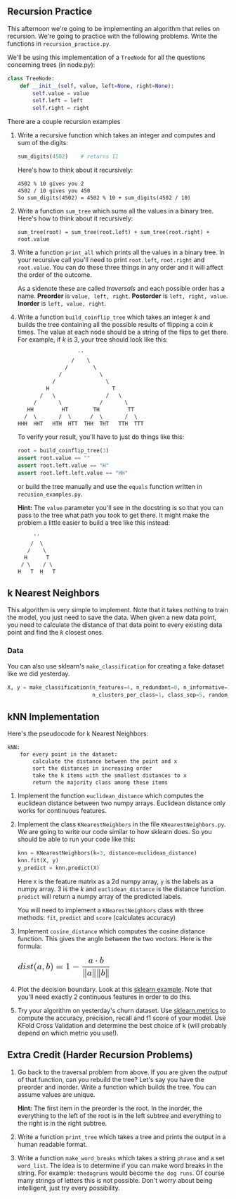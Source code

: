 ## Recursion Practice
This afternoon we're going to be implementing an algorithm that relies on recursion. We're going to practice with the following problems. Write the functions in `recursion_practice.py`.

We'll be using this implementation of a `TreeNode` for all the questions concerning trees (in node.py):

```python
class TreeNode:
    def __init__(self, value, left=None, right=None):
        self.value = value
        self.left = left
        self.right = right
```

There are a couple recursion examples

1. Write a recursive function which takes an integer and computes and sum of the digits:

    ```python
    sum_digits(4502)    # returns 11
    ```

    Here's how to think about it recursively:
    ```
    4502 % 10 gives you 2
    4502 / 10 gives you 450
    So sum_digits(4502) = 4502 % 10 + sum_digits(4502 / 10)
    ```

2. Write a function `sum_tree` which sums all the values in a binary tree. Here's how to think about it recursively:

    ```
    sum_tree(root) = sum_tree(root.left) + sum_tree(root.right) + root.value
    ```

3. Write a function `print_all` which prints all the values in a binary tree. In your recursive call you'll need to print `root.left`, `root.right` and `root.value`. You can do these three things in any order and it will affect the order of the outcome.

    As a sidenote these are called *traversals* and each possible order has a name. **Preorder** is `value, left, right`. **Postorder** is `left, right, value`. **Inorder** is `left, value, right`.

4. Write a function `build_coinflip_tree` which takes an integer *k* and builds the tree containing all the possible results of flipping a coin *k* times. The value at each node should be a string of the flips to get there. For example, if *k* is 3, your tree should look like this:

    ```
                       ''
                     /    \
                   /        \
                 /            \
               /                \
             H                    T
           /   \                /   \
         /       \            /       \
       HH         HT        TH         TT
      /  \       /  \      /  \       /  \
    HHH  HHT   HTH  HTT  THH  THT   TTH  TTT
    ```

    To verify your result, you'll have to just do things like this:
    ```python
    root = build_coinflip_tree(3)
    assert root.value == ""
    assert root.left.value == "H"
    assert root.left.left.value == "HH"
    ```
    or build the tree manually and use the `equals` function written in `recusion_examples.py`.
    
    **Hint:** The `value` parameter you'll see in the docstring is so that you can pass to the tree what path you took to get there. It might make the problem a little easier to build a tree like this instead:
    
    ```
         ''
        /  \
       /    \
      H      T
     / \    / \
    H   T  H   T
    ```


## k Nearest Neighbors
This algorithm is very simple to implement. Note that it takes nothing to train the model, you just need to save the data. When given a new data point, you need to calculate the distance of that data point to every existing data point and find the *k* closest ones.


### Data

You can also use sklearn's `make_classification` for creating a fake dataset like we did yesterday.

```python
X, y = make_classification(n_features=4, n_redundant=0, n_informative=1,
                           n_clusters_per_class=1, class_sep=5, random_state=5)
```

## kNN Implementation

Here's the pseudocode for k Nearest Neighbors:

    kNN:
        for every point in the dataset:
            calculate the distance between the point and x
            sort the distances in increasing order
            take the k items with the smallest distances to x
            return the majority class among these items

1. Implement the function `euclidean_distance` which computes the euclidean distance between two numpy arrays. Euclidean distance only works for continuous features.

2. Implement the class `KNearestNeighbors` in the file `KNearestNeighbors.py`. We are going to write our code similar to how sklearn does. So you should be able to run your code like this:

    ```python
    knn = KNearestNeighbors(k=3, distance=euclidean_distance)
    knn.fit(X, y)
    y_predict = knn.predict(X)
    ```

    Here `X` is the feature matrix as a 2d numpy array, `y` is the labels as a numpy array. 3 is the *k* and `euclidean_distance` is the distance function. `predict` will return a numpy array of the predicted labels.

    You will need to implement a `KNearestNeighbors` class with three methods: `fit`, `predict` and `score` (calculates accuracy)

3. Implement `cosine_distance` which computes the cosine distance function. This gives the angle between the two vectors. Here is the formula:

    ![cosine distance](images/cosine.png)

4. Plot the decision boundary. Look at this [sklearn example](http://scikit-learn.org/stable/auto_examples/neighbors/plot_classification.html#example-neighbors-plot-classification-py). Note that you'll need exactly 2 continuous features in order to do this.

5. Try your algorithm on yesterday's churn dataset. Use [sklearn.metrics](http://scikit-learn.org/stable/modules/classes.html#module-sklearn.metrics) to compute the accuracy, precision, recall and f1 score of your model. Use KFold Cross Validation and determine the best choice of k (will probably depend on which metric you use!).


## Extra Credit (Harder Recursion Problems)
1. Go back to the traversal problem from above. If you are given the *output* of that function, can you rebuild the tree? Let's say you have the preorder and inorder. Write a function which builds the tree. You can assume values are unique.

    **Hint:** The first item in the preorder is the root. In the inorder, the everything to the left of the root is in the left subtree and everything to the right is in the right subtree.

2. Write a function `print_tree` which takes a tree and prints the output in a human readable format.

3. Write a function `make_word_breaks` which takes a string `phrase` and a set `word_list`. The idea is to determine if you can make word breaks in the string. For example: `thedogruns` would become `the dog runs`. Of course many strings of letters this is not possible. Don't worry about being intelligent, just try every possibility.
